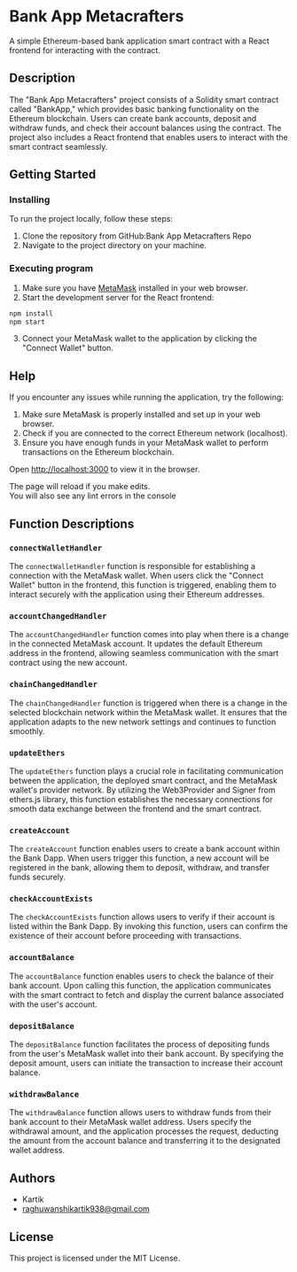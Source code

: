 # Bank App Metacrafters

A simple Ethereum-based bank application smart contract with a React frontend for interacting with the contract.

## Description

The "Bank App Metacrafters" project consists of a Solidity smart contract called "BankApp," which provides basic banking functionality on the Ethereum blockchain. Users can create bank accounts, deposit and withdraw funds, and check their account balances using the contract. The project also includes a React frontend that enables users to interact with the smart contract seamlessly.

## Getting Started

### Installing

To run the project locally, follow these steps:

1. Clone the repository from GitHub:Bank App Metacrafters Repo
2. Navigate to the project directory on your machine.

### Executing program

1. Make sure you have [MetaMask](https://metamask.io/) installed in your web browser.
2. Start the development server for the React frontend:

```bash
npm install
npm start
```

3. Connect your MetaMask wallet to the application by clicking the "Connect Wallet" button.

## Help

If you encounter any issues while running the application, try the following:

1. Make sure MetaMask is properly installed and set up in your web browser.
2. Check if you are connected to the correct Ethereum network (localhost).
3. Ensure you have enough funds in your MetaMask wallet to perform transactions on the Ethereum blockchain.

Open [http://localhost:3000](http://localhost:3000) to view it in the browser.

The page will reload if you make edits.\
You will also see any lint errors in the console

## Function Descriptions

### `connectWalletHandler`

The `connectWalletHandler` function is responsible for establishing a connection with the MetaMask wallet. When users click the "Connect Wallet" button in the frontend, this function is triggered, enabling them to interact securely with the application using their Ethereum addresses.

### `accountChangedHandler`

The `accountChangedHandler` function comes into play when there is a change in the connected MetaMask account. It updates the default Ethereum address in the frontend, allowing seamless communication with the smart contract using the new account.

### `chainChangedHandler`

The `chainChangedHandler` function is triggered when there is a change in the selected blockchain network within the MetaMask wallet. It ensures that the application adapts to the new network settings and continues to function smoothly.

### `updateEthers`

The `updateEthers` function plays a crucial role in facilitating communication between the application, the deployed smart contract, and the MetaMask wallet's provider network. By utilizing the Web3Provider and Signer from ethers.js library, this function establishes the necessary connections for smooth data exchange between the frontend and the smart contract.

### `createAccount`

The `createAccount` function enables users to create a bank account within the Bank Dapp. When users trigger this function, a new account will be registered in the bank, allowing them to deposit, withdraw, and transfer funds securely.

### `checkAccountExists`

The `checkAccountExists` function allows users to verify if their account is listed within the Bank Dapp. By invoking this function, users can confirm the existence of their account before proceeding with transactions.

### `accountBalance`

The `accountBalance` function enables users to check the balance of their bank account. Upon calling this function, the application communicates with the smart contract to fetch and display the current balance associated with the user's account.

### `depositBalance`

The `depositBalance` function facilitates the process of depositing funds from the user's MetaMask wallet into their bank account. By specifying the deposit amount, users can initiate the transaction to increase their account balance.

### `withdrawBalance`

The `withdrawBalance` function allows users to withdraw funds from their bank account to their MetaMask wallet address. Users specify the withdrawal amount, and the application processes the request, deducting the amount from the account balance and transferring it to the designated wallet address.

## Authors

- Kartik 
- raghuwanshikartik938@gmail.com

## License

This project is licensed under the MIT License.
